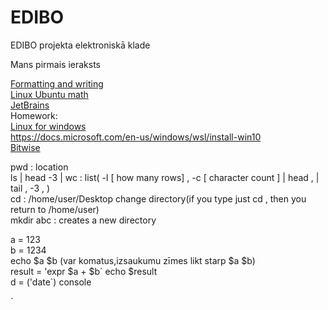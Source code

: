# EDIBO
EDIBO projekta elektroniskā klade

Mans pirmais ieraksts   

[Formatting and writing](https://help.github.com/en/github/writing-on-github/basic-writing-and-formatting-syntax)       
[Linux Ubuntu math](https://vitux.com/how-to-do-basic-math-in-linux-command-line/)  
[JetBrains](https://www.jetbrains.com/)     
Homework:  
[Linux for windows](https://www.pcworld.com/article/2955460/dual-booting-linux-with-windows-what-you-need-to-know.html)   
https://docs.microsoft.com/en-us/windows/wsl/install-win10  
[Bitwise](https://en.wikipedia.org/wiki/Bitwise_operation)


pwd  : location  
ls | head -3 | wc : list( -l [ how many rows] , -c [ character count ]  | head , | tail , -3 , )     
cd  : /home/user/Desktop change directory(if you type just cd , then you return to /home/user)    
mkdir abc : creates a new directory   
    
a = 123     
b = 1234     
echo $a $b (var komatus,izsaukumu zīmes likt starp $a $b)  
result = 'expr $a + $b´ 
echo $result    
d = ('date`) console

`

